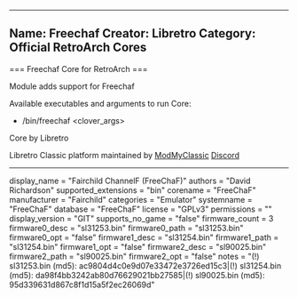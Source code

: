 -----------------------
Name: Freechaf
Creator: Libretro
Category: Official RetroArch Cores
-----------------------

=== Freechaf Core for RetroArch ===

Module adds support for Freechaf

Available executables and arguments to run Core:
- /bin/freechaf <rom> <clover_args>

Core by Libretro

Libretro Classic platform maintained by [ModMyClassic](https://modmyclassic.com) [Discord](https://discordapp.com/invite/8gygsrw)

-----------------------

display_name = "Fairchild ChannelF (FreeChaF)"
authors = "David Richardson"
supported_extensions = "bin"
corename = "FreeChaF"
manufacturer = "Fairchild"
categories = "Emulator"
systemname = "FreeChaF"
database = "FreeChaF"
license = "GPLv3"
permissions = ""
display_version = "GIT"
supports_no_game = "false"
firmware_count = 3
firmware0_desc = "sl31253.bin"
firmware0_path = "sl31253.bin"
firmware0_opt = "false"
firmware1_desc = "sl31254.bin"
firmware1_path = "sl31254.bin"
firmware1_opt = "false"
firmware2_desc = "sl90025.bin"
firmware2_path = "sl90025.bin"
firmware2_opt = "false"
notes = "(!) sl31253.bin (md5): ac9804d4c0e9d07e33472e3726ed15c3|(!) sl31254.bin (md5): da98f4bb3242ab80d76629021bb27585|(!) sl90025.bin (md5): 95d339631d867c8f1d15a5f2ec26069d"
